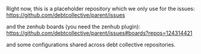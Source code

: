 Right now, this is a placeholder repository which we only use for the issues: https://github.com/debtcollective/parent/issues

and the zenhub boards (you need the zenhub plugin): https://github.com/debtcollective/parent/issues#boards?repos=124314421

and some configurations shared across debt collective repositories.
